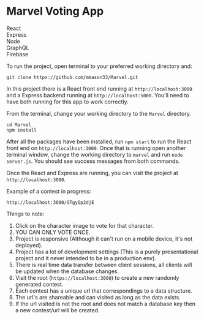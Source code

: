 # Marvel Voting App

React<br>
Express<br>
Node<br>
GraphQL<br>
Firebase<br>

To run the project, open terminal to your preferred working directory and:

```
git clone https://github.com/mmason33/Marvel.git
```

In this project there is a React front end running at `http://localhost:3000` and a Express backend running at `http://localhost:5000`. You'll need to have both running for this app to work correctly.

From the terminal, change your working directory to the `Marvel` directory.
```
cd Marvel
npm install
```


After all the packages have been installed, run `npm start` to run the React front end on `http://localhost:3000`. Once that is running open another terminal window, change the working directory to `marvel` and run `node server.js`. You should see success messages from both commands.

Once the React and Express are running, you can visit the project at `http://localhost:3000`.

Example of a contest in progress:
```
http://localhost:3000/STgyQp2djE
```

Things to note:

1. Click on the character image to vote for that character.
2. YOU CAN ONLY VOTE ONCE.
3. Project is responsive (Although it can't run on a mobile device, it's not deployed).
4. Project has a lot of development settings (This is a purely presentational project and it never intended to be in a production env).
5. There is real time data transfer between client sessions, all clients will be updated when the database changes.
6. Visit the root (`https://localhost:3000`) to create a new randomly generated contest.
7. Each contest has a unique url that correspondings to a data structure.
8. The url's are shareable and can visited as long as the data exists.
9. If the url visited is not the root and does not match a database key then a new contest/url will be created.
